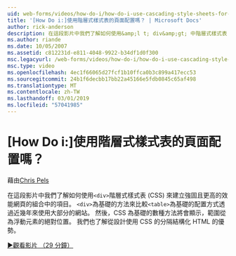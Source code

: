 ```yaml
---
uid: web-forms/videos/how-do-i/how-do-i-use-cascading-style-sheets-for-web-page-layout
title: '[How Do i:]使用階層式樣式表的頁面配置嗎？ | Microsoft Docs'
author: rick-anderson
description: 在這段影片中我們了解如何使用&amp;l t; div&amp;gt; 中階層式樣式表 (CSS) 來建立 web p 的強固且更高的效能結合項目...
ms.author: riande
ms.date: 10/05/2007
ms.assetid: c812231d-e811-4048-9922-b34df1d0f300
msc.legacyurl: /web-forms/videos/how-do-i/how-do-i-use-cascading-style-sheets-for-web-page-layout
msc.type: video
ms.openlocfilehash: 4ec1f66065d27fcf1b10ffca0b3c899a417ecc53
ms.sourcegitcommit: 24b1f6decbb17bb22a45166e5fdb0845c65af498
ms.translationtype: MT
ms.contentlocale: zh-TW
ms.lasthandoff: 03/01/2019
ms.locfileid: "57041985"
---
```

<a name="how-do-i-use-cascading-style-sheets-for-web-page-layout"></a>[How Do i:]使用階層式樣式表的頁面配置嗎？
====================
藉由[Chris Pels](https://twitter.com/chrispels)

在這段影片中我們了解如何使用`<div>`階層式樣式表 (CSS) 來建立強固且更高的效能網頁的組合中的項目。 `<div>`為基礎的方法來比較`<table>`為基礎的配置方式透過近幾年來使用大部分的網站。 然後，CSS 為基礎的數種方法將會顯示，範圍從為浮動元素的絕對位置。 我們也了解從設計使用 CSS 的分隔結構化 HTML 的優勢。

[&#9654;觀看影片 （29 分鐘）](https://channel9.msdn.com/Blogs/ASP-NET-Site-Videos/how-do-i-use-cascading-style-sheets-for-web-page-layout)
